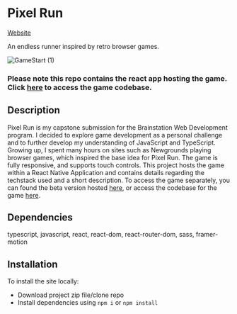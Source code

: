 # Pixel Run
[Website](https://emwong101.github.io/pixel_run/#/pixel_run/)

An endless runner inspired by retro browser games.


![GameStart (1)](https://user-images.githubusercontent.com/110256938/209281197-285c397e-cf25-434a-a46c-419caaf4483d.png)

### Please note this repo contains the react app hosting the game. Click [here](https://github.com/emwong101/pixel_run_game) to access the game codebase.

## Description
Pixel Run is my capstone submission for the Brainstation Web Development program. I decided to explore game development as a personal challenge and to further develop my understanding of JavaScript and TypeScript. Growing up, I spent many hours on sites such as Newgrounds playing browser games, which inspired the base idea for Pixel Run.
The game is fully responsive, and supports touch controls. This project hosts the game within a React Native Application and contains details regarding the techstack used and a short description. To access the game separately, you can found the beta version hosted [here](https://emilywongg.itch.io/pixel-run), or access the codebase for the game [here](https://github.com/emwong101/pixel_run_game).

## Dependencies
typescript, javascript, react, react-dom, react-router-dom, sass, framer-motion

## Installation
To install the site locally:
* Download project zip file/clone repo
* Install dependencies using `npm i` or `npm install`

